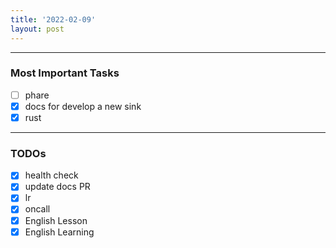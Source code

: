 ```yaml
---
title: '2022-02-09'
layout: post
---
```


---
### Most Important Tasks

- [ ] phare
- [x] docs for develop a new sink
- [x] rust

---

### TODOs
- [x] health check
- [x] update docs PR
- [x] lr
- [x] oncall
- [x] English Lesson
- [x] English Learning
